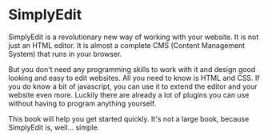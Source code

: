 SimplyEdit
==========

SimplyEdit is a revolutionary new way of working with your website. It is not just an HTML editor. It is almost a complete CMS (Content Management System) that runs in your browser.

But you don't need any programming skills to work with it and design good looking and easy to edit websites. All you need to know is HTML and CSS. If you do know a bit of javascript, you can use it to extend the editor and your website even more. Luckily there are already a lot of plugins you can use without having to program anything yourself.

This book will help you get started quickly. It's not a large book, because SimplyEdit is, well... simple.